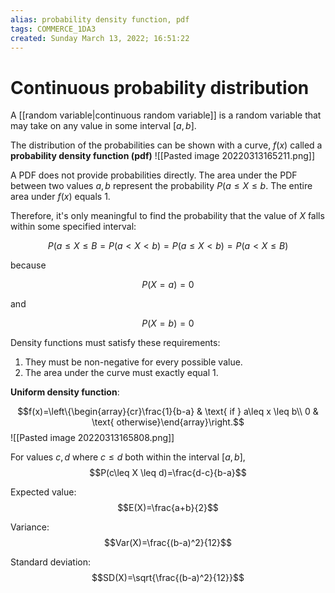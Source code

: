 ```yaml
---
alias: probability density function, pdf
tags: COMMERCE_1DA3
created: Sunday March 13, 2022; 16:51:22 
---
```

# Continuous probability distribution
A [[random variable|continuous random variable]] is a random variable that may take on any value in some interval $[a, b]$. 

The distribution of the probabilities can be shown with a curve, $f(x)$ called a **probability density function (pdf)**
![[Pasted image 20220313165211.png]]

A PDF does not provide probabilities directly. The area under the PDF between two values $a, b$ represent the probability $P(a\leq X \leq b$. The entire area under $f(x)$ equals $1$. 

Therefore, it's only meaningful to find the probability that the value of $X$ falls within some specified interval:

$$P(a\leq X\leq B=P(a < X < b)=P(a \leq X < b)=P(a < X \leq B)$$

because

$$P(X=a)=0$$

and

$$P(X=b)=0$$

Density functions must satisfy these requirements:
1. They must be non-negative for every possible value.
2. The area under the curve must exactly equal $1$. 

**Uniform density function**:

$$f(x)=\left\{\begin{array}{cr}\frac{1}{b-a} & \text{ if } a\leq x \leq b\\
0 & \text{ otherwise}\end{array}\right.$$
![[Pasted image 20220313165808.png]]

For values $c,d$ where $c\leq d$ both within the interval $[a,b]$, 
$$P(c\leq X \leq d)=\frac{d-c}{b-a}$$

Expected value:
$$E(X)=\frac{a+b}{2}$$

Variance:
$$Var(X)=\frac{(b-a)^2}{12}$$

Standard deviation:
$$SD(X)=\sqrt{\frac{(b-a)^2}{12}}$$